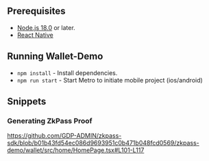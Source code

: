 ## Prerequisites

- [Node.js 18.0](https://nodejs.org/en) or later.
- [React Native](https://reactnative.dev/docs/environment-setup)

## Running Wallet-Demo

- `npm install` - Install dependencies.
- `npm run start` - Start Metro to initiate mobile project (ios/android)

## Snippets

### Generating ZkPass Proof

https://github.com/GDP-ADMIN/zkpass-sdk/blob/b01b43fd54ec086d9693951c0b471b048fcd0569/zkpass-demo/wallet/src/home/HomePage.tsx#L101-L117